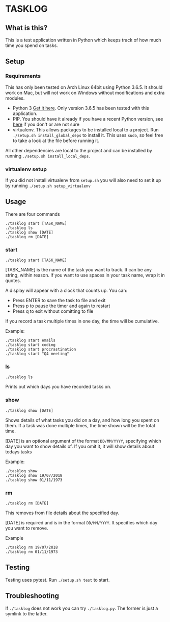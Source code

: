 # TASKLOG

## What is this?

This is a test application written in Python which keeps track of how much time you spend on tasks.

## Setup

### Requirements

This has only been tested on Arch Linux 64bit using Python 3.6.5. It should work on Mac, but will not work on Windows without modifications and extra modules.

* Python 3 [Get it here](https://www.python.org/getit/). Only version 3.6.5 has been tested with this application.
* PIP. You should have it already if you have a recent Python version, see [here](https://pip.pypa.io/en/stable/installing/) if you don't or are not sure
* virtualenv. This allows packages to be installed local to a project. Run `./setup.sh install_global_deps` to install it. This uses `sudo`, so feel free to take a look at the file before running it.

All other dependencies are local to the project and can be installed by running `./setup.sh install_local_deps`.

### virtualenv setup

If you did not install virtualenv from `setup.sh` you will also need to set it up by running `./setup.sh setup_virtualenv`

## Usage

There are four commands

`./tasklog start [TASK_NAME]`\
`./tasklog ls`\
`./tasklog show [DATE]`\
`./tasklog rm [DATE]`

### start

`./tasklog start [TASK_NAME]`

[TASK_NAME] is the name of the task you want to track. It can be any string, within reason. If you want to use spaces in your task name, wrap it in quotes.

A display will appear with a clock that counts up. You can:

* Press ENTER to save the task to file and exit
* Press p to pause the timer and again to restart
* Press q to exit without comitting to file

If you record a task multiple times in one day, the time will be cumulative.

Example:

`./tasklog start emails`\
`./tasklog start coding`\
`./tasklog start procrastination`\
`./tasklog start "Q4 meeting"`

### ls

`./tasklog ls`

Prints out which days you have recorded tasks on.

### show

`./tasklog show [DATE]`

Shows details of what tasks you did on a day, and how long you spent on them. If a task was done multiple times, the time shown will be the total time.

[DATE] is an optional argument of the format `DD/MM/YYYY`, specifying which day you want to show details of. If you omit it, it will show details about todays tasks

Example:

`./tasklog show`\
`./tasklog show 19/07/2018`\
`./tasklog show 01/11/1973`

### rm

`./tasklog rm [DATE]`

This removes from file details about the specified day.

[DATE] is required and is in the format `DD/MM/YYYY`. It specifies which day you want to remove.

Example

`./tasklog rm 19/07/2018`\
`./tasklog rm 01/11/1973`

## Testing

Testing uses pytest. Run `./setup.sh test` to start.

## Troubleshooting

If `./tasklog` does not work you can try `./tasklog.py`. The former is just a symlink to the latter.
